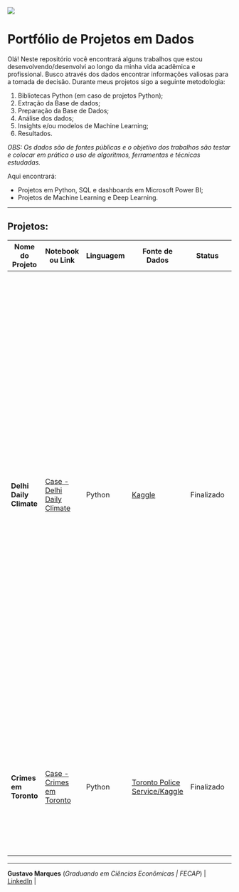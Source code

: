 ![](https://i0.wp.com/blog.dsacademy.com.br/wp-content/uploads/2021/02/O-Que-Aprender-Para-Trabalhar-com-Data-Science-em-2021.jpg?w=1000&ssl=1)

# Portfólio de Projetos em Dados

Olá! Neste repositório você encontrará alguns trabalhos que estou desenvolvendo/desenvolvi ao longo da minha vida acadêmica e profissional. Busco através dos dados encontrar informações valiosas para a tomada de decisão.
Durante meus projetos sigo a seguinte metodologia:

1. Bibliotecas Python (em caso de projetos Python);
2. Extração da Base de dados;
3. Preparação da Base de Dados;
4. Análise dos dados;
5. Insights e/ou modelos de Machine Learning;
6. Resultados.

*OBS: Os dados são de fontes públicas e o objetivo dos trabalhos são testar e colocar em prática o uso de algoritmos, ferramentas e técnicas estudadas.*

Aqui encontrará:
- Projetos em Python, SQL e dashboards em Microsoft Power BI;
- Projetos de Machine Learning e Deep Learning.

------------
## Projetos:

|    Nome do Projeto  | Notebook ou Link                        | Linguagem    | Fonte de Dados  | Status      | Resumo      |  
| ------------        | --------------------------------        | ------------ | ------------    |------------ |------------ |
| **Delhi Daily Climate**   | [Case - Delhi Daily Climate](https://colab.research.google.com/drive/1hSAZGYSB8_OQa-epRLjnGk1mAxGhTH04?usp=sharing) | Python | [Kaggle](https://www.kaggle.com/datasets/sumanthvrao/daily-climate-time-series-data) | Finalizado | **Projeto comparativo entre modelos de previsão**. Neste projeto, analisando a base de dados disponível na Kaggle, verifiquei a oportunidade de testar diversas metodologias para atender a série histórica. Dentre elas foram utilizadas o ARIMA, RandomForest e o Holt-Winters. Além disso, com esses modelos, estudei também a diferença entre métricas para tratamento de outliers e seus resultados aplicados aos modelos citados. Por fim, chegamos a conclusão de que o modelo Holt-Winters se adequou melhor ao dados apresentados. |
| **Crimes em Toronto**   | [Case - Crimes em Toronto](https://colab.research.google.com/drive/1fXQ8bkWhuIwFG4dfBFJhetf3uCXP3Fw1?usp=sharing) | Python | [Toronto Police Service/Kaggle](https://www.kaggle.com/datasets/mohammadbadi/crimes-in-toronto) | Finalizado | **Projeto para incentivar o processo investigativo**. Aqui o principal objetivo é melhorar o processo investigativo e geração de insghts durante a analise dos dados. |

------------

**Gustavo Marques** (*Graduando em Ciências Econômicas | FECAP*) | [LinkedIn](https://www.linkedin.com/in/gusmarx/) |
